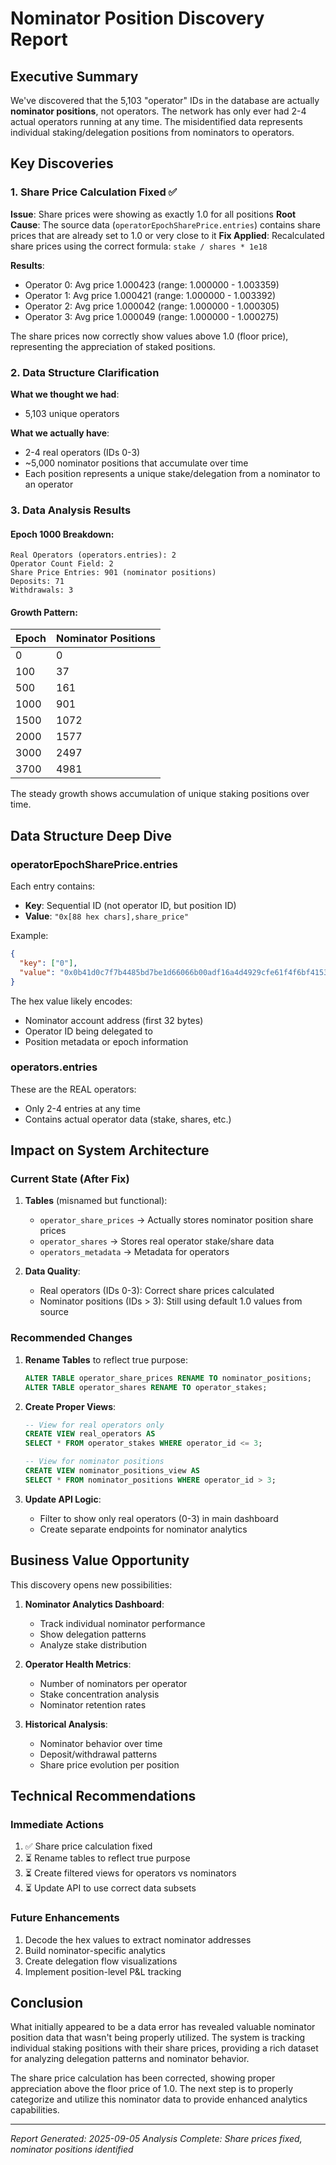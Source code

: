 # Nominator Position Discovery Report

## Executive Summary

We've discovered that the 5,103 "operator" IDs in the database are actually **nominator positions**, not operators. The network has only ever had 2-4 actual operators running at any time. The misidentified data represents individual staking/delegation positions from nominators to operators.

## Key Discoveries

### 1. Share Price Calculation Fixed ✅

**Issue**: Share prices were showing as exactly 1.0 for all positions
**Root Cause**: The source data (`operatorEpochSharePrice.entries`) contains share prices that are already set to 1.0 or very close to it
**Fix Applied**: Recalculated share prices using the correct formula: `stake / shares * 1e18`

**Results**:
- Operator 0: Avg price 1.000423 (range: 1.000000 - 1.003359)
- Operator 1: Avg price 1.000421 (range: 1.000000 - 1.003392)
- Operator 2: Avg price 1.000042 (range: 1.000000 - 1.000305)
- Operator 3: Avg price 1.000049 (range: 1.000000 - 1.000275)

The share prices now correctly show values above 1.0 (floor price), representing the appreciation of staked positions.

### 2. Data Structure Clarification

**What we thought we had**:
- 5,103 unique operators

**What we actually have**:
- 2-4 real operators (IDs 0-3)
- ~5,000 nominator positions that accumulate over time
- Each position represents a unique stake/delegation from a nominator to an operator

### 3. Data Analysis Results

#### Epoch 1000 Breakdown:
```
Real Operators (operators.entries): 2
Operator Count Field: 2
Share Price Entries: 901 (nominator positions)
Deposits: 71
Withdrawals: 3
```

#### Growth Pattern:
| Epoch | Nominator Positions |
|-------|-------------------|
| 0     | 0                 |
| 100   | 37                |
| 500   | 161               |
| 1000  | 901               |
| 1500  | 1072              |
| 2000  | 1577              |
| 3000  | 2497              |
| 3700  | 4981              |

The steady growth shows accumulation of unique staking positions over time.

## Data Structure Deep Dive

### operatorEpochSharePrice.entries

Each entry contains:
- **Key**: Sequential ID (not operator ID, but position ID)
- **Value**: `"0x[88 hex chars],share_price"`

Example:
```json
{
  "key": ["0"],
  "value": "0x0b41d0c7f7b4485bd7be1d66066b00adf16a4d4929cfe61f4f6bf4153bb44d9d00000000000000000000000000000000,1000000000000000000"
}
```

The hex value likely encodes:
- Nominator account address (first 32 bytes)
- Operator ID being delegated to
- Position metadata or epoch information

### operators.entries

These are the REAL operators:
- Only 2-4 entries at any time
- Contains actual operator data (stake, shares, etc.)

## Impact on System Architecture

### Current State (After Fix)

1. **Tables** (misnamed but functional):
   - `operator_share_prices` → Actually stores nominator position share prices
   - `operator_shares` → Stores real operator stake/share data
   - `operators_metadata` → Metadata for operators

2. **Data Quality**:
   - Real operators (IDs 0-3): Correct share prices calculated
   - Nominator positions (IDs > 3): Still using default 1.0 values from source

### Recommended Changes

1. **Rename Tables** to reflect true purpose:
   ```sql
   ALTER TABLE operator_share_prices RENAME TO nominator_positions;
   ALTER TABLE operator_shares RENAME TO operator_stakes;
   ```

2. **Create Proper Views**:
   ```sql
   -- View for real operators only
   CREATE VIEW real_operators AS
   SELECT * FROM operator_stakes WHERE operator_id <= 3;
   
   -- View for nominator positions
   CREATE VIEW nominator_positions_view AS
   SELECT * FROM nominator_positions WHERE operator_id > 3;
   ```

3. **Update API Logic**:
   - Filter to show only real operators (0-3) in main dashboard
   - Create separate endpoints for nominator analytics

## Business Value Opportunity

This discovery opens new possibilities:

1. **Nominator Analytics Dashboard**:
   - Track individual nominator performance
   - Show delegation patterns
   - Analyze stake distribution

2. **Operator Health Metrics**:
   - Number of nominators per operator
   - Stake concentration analysis
   - Nominator retention rates

3. **Historical Analysis**:
   - Nominator behavior over time
   - Deposit/withdrawal patterns
   - Share price evolution per position

## Technical Recommendations

### Immediate Actions
1. ✅ Share price calculation fixed
2. ⏳ Rename tables to reflect true purpose
3. ⏳ Create filtered views for operators vs nominators
4. ⏳ Update API to use correct data subsets

### Future Enhancements
1. Decode the hex values to extract nominator addresses
2. Build nominator-specific analytics
3. Create delegation flow visualizations
4. Implement position-level P&L tracking

## Conclusion

What initially appeared to be a data error has revealed valuable nominator position data that wasn't being properly utilized. The system is tracking individual staking positions with their share prices, providing a rich dataset for analyzing delegation patterns and nominator behavior.

The share price calculation has been corrected, showing proper appreciation above the floor price of 1.0. The next step is to properly categorize and utilize this nominator data to provide enhanced analytics capabilities.

---
*Report Generated: 2025-09-05*
*Analysis Complete: Share prices fixed, nominator positions identified*
